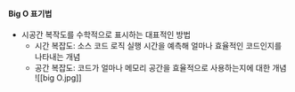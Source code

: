 #### Big O 표기법
- 시공간 복작도를 수학적으로 표시하는 대표적인 방법
	- 시간 복잡도: 소스 코드 로직 실행 시간을 예측해 얼마나 효율적인 코드인지를 나타내는 개념
	- 공간 복잡도: 코드가 얼마나 메모리 공간을 효율적으로 사용하는지에 대한 개념
![[big O.jpg]]